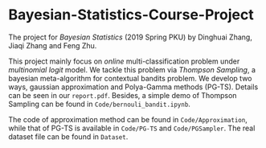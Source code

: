 # Bayesian-Statistics-Course-Project
The project for *Bayesian Statistics* (2019 Spring PKU) by Dinghuai Zhang, Jiaqi Zhang and Feng Zhu.

This project mainly focus on *online* multi-classification problem under *multinomial logit* model. We tackle this problem via *Thompson Sampling*, a bayesian meta-algorithm for contextual bandits problem.  We develop two ways, gaussian approximation and Polya-Gamma methods (PG-TS). Details can be seen in our `report.pdf`. Besides, a simple demo of Thompson Sampling can be found in `Code/bernouli_bandit.ipynb`.

The code of approximation method can be found in `Code/Approximation`, while that of PG-TS is available in `Code/PG-TS` and `Code/PGSampler`. The real dataset file can be found in `Dataset`.

 
